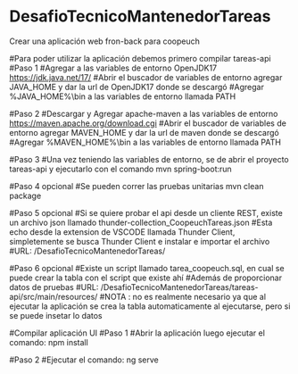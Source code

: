 # DesafioTecnicoMantenedorTareas
Crear una aplicación web fron-back para coopeuch

#Para poder utilizar la aplicación debemos primero compilar tareas-api
#Paso 1
#Agregar a las variables de entorno OpenJDK17
https://jdk.java.net/17/
#Abrir el buscador de variables de entorno agregar JAVA_HOME y dar la url de OpenJDK17 donde se descargó
#Agregar %JAVA_HOME%\bin a las variables de entorno llamada PATH

#Paso 2
#Descargar y Agregar apache-maven a las variables de entorno
https://maven.apache.org/download.cgi
#Abrir el buscador de variables de entorno agregar MAVEN_HOME y dar la url de maven donde se descargó
#Agregar %MAVEN_HOME%\bin a las variables de entorno llamada PATH

#Paso 3
#Una vez teniendo las variables de entorno, se de abrir el proyecto tareas-api y ejecutarlo con el comando
mvn spring-boot:run

#Paso 4 opcional
#Se pueden correr las pruebas unitarias
mvn clean package

#Paso 5 opcional
#Si se quiere probar el api desde un cliente REST, existe un archivo json llamado thunder-collection_CoopeuchTareas.json
#Esta echo desde la extension de VSCODE llamada Thunder Client, simpletemente se busca Thunder Client e instalar e importar el archivo
#URL: /DesafioTecnicoMantenedorTareas/

#Paso 6 opcional
#Existe un script llamado tarea_coopeuch.sql, en cual se puede crear la tabla con el script que existe ahí
#Además de proporcionar datos de pruebas
#URL: /DesafioTecnicoMantenedorTareas/tareas-api/src/main/resources/
#NOTA : no es realmente necesario ya que al ejecutar la aplicación se crea la tabla automaticamente al ejecutarse, pero si se puede insetar lo datos

#Compilar aplicación UI
#Paso 1
#Abrir la aplicación luego ejecutar el comando:
npm install

#Paso 2
#Ejecutar el comando:
ng serve